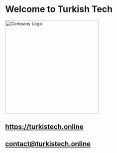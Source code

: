 # Welcome to Turkish Tech

<img src="https://www.turkistech.online/turkistech-logo-original.svg" width="300" alt="Company Logo" />

## https://turkistech.online

## <contact@turkistech.online>

